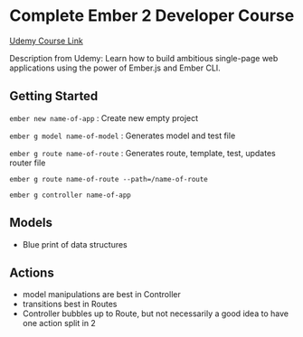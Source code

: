 # Complete Ember 2 Developer Course

[Udemy Course Link](http://www.udemy.com/complete-ember-2-developer-course)

Description from Udemy: Learn how to build ambitious single-page web applications using the power of Ember.js and Ember CLI.

## Getting Started

`ember new name-of-app` : Create new empty project

`ember g model name-of-model` : Generates model and test file

`ember g route name-of-route` : Generates route, template, test, updates router file

`ember g route name-of-route --path=/name-of-route`

`ember g controller name-of-app`


## Models
- Blue print of data structures

## Actions
- model manipulations are best in Controller
- transitions best in Routes
- Controller bubbles up to Route, but not necessarily a good idea to have one action split in 2
